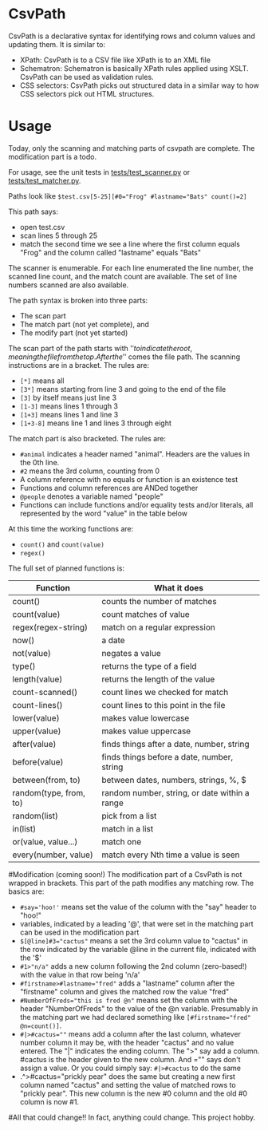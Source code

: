 
# CsvPath

CsvPath is a declarative syntax for identifying rows and column values and updating them. It is similar to:
- XPath: CsvPath is to a CSV file like XPath is to an XML file
- Schematron: Schematron is basically XPath rules applied using XSLT. CsvPath can be used as validation rules.
- CSS selectors: CsvPath picks out structured data in a similar way to how CSS selectors pick out HTML structures.

# Usage
Today, only the scanning and matching parts of csvpath are complete. The modification part is a todo.

For usage, see the unit tests in [tests/test_scanner.py](tests/test_scanner.py) or [tests/test_matcher.py](tests/test_matcher.py).

Paths look like `$test.csv[5-25][#0="Frog" #lastname="Bats" count()=2]`

This path says:
- open test.csv
- scan lines 5 through 25
- match the second time we see a line where the first column equals "Frog" and the column called  "lastname" equals "Bats"

The scanner is enumerable. For each line enumerated the line number, the scanned line count, and the match count are available. The set of line numbers scanned are also available.

The path syntax is broken into three parts:
- The scan part
- The match part (not yet complete), and
- The modify part (not yet started)

The scan part of the path starts with '$' to indicate the root, meaning the file from the top. After the '$' comes the file path. The scanning instructions are in a bracket. The rules are:
- `[*]` means all
- `[3*]` means starting from line 3 and going to the end of the file
- `[3]` by itself means just line 3
- `[1-3]` means lines 1 through 3
- `[1+3]` means lines 1 and line 3
- `[1+3-8]` means line 1 and lines 3 through eight

The match part is also bracketed. The rules are:
- `#animal` indicates a header named "animal". Headers are the values in the 0th line.
- `#2` means the 3rd column, counting from 0
- A column reference with no equals or function is an existence test
- Functions and column references are ANDed together
- `@people` denotes a variable named "people"
- Functions can include functions and/or equality tests and/or literals, all represented by the word "value" in the table below

At this time the working functions are:
- `count()` and `count(value)`
- `regex()`

The full set of planned functions is:

| Function                      | What it does                                  |
| ------------------------------|-----------------------------------------------|
| count()                       | counts the number of matches                  |
| count(value)                  | count matches of value                        |
| regex(regex-string)           | match on a regular expression                 |
| now()                         | a date                                        |
| not(value)                    | negates a value                               |
| type()                        | returns the type of a field                   |
| length(value)                 | returns the length of the value               |
| count-scanned()               | count lines we checked for match              |
| count-lines()                 | count lines to this point in the file         |
| lower(value)                  | makes value lowercase                         |
| upper(value)                  | makes value uppercase                         |
| after(value)                  | finds things after a date, number, string     |
| before(value)                 | finds things before a date, number, string    |
| between(from, to)             | between dates, numbers, strings, %, $         |
| random(type, from, to)        | random number, string, or date within a range |
| random(list)                  | pick from a list                              |
| in(list)                      | match in a list                               |
| or(value, value...)           | match one                                     |
| every(number, value)          | match every Nth time a value is seen          |

#Modification (coming soon!)
The modification part of a CsvPath is not wrapped in brackets. This part of the path modifies any matching row. The basics are:
- `#say='hoo!'` means set the value of the column with the "say" header to "hoo!"
- variables, indicated by a leading '@', that were set in the matching part can be used in the modification part
- `$[@line]#3="cactus"` means a set the 3rd column value to "cactus" in the row indicated by the variable @line in the current file, indicated with the '$'
- `#1>"n/a"` adds a new column following the 2nd column (zero-based!) with the value in that row being 'n/a'
- `#firstname>#lastname="fred"` adds a "lastname" column after the "firstname" column and gives the matched row the value "fred"
- `#NumberOfFreds="this is fred @n"` means set the column with the header "NumberOfFreds" to the value of the @n variable. Presumably in the matching part we had declared something like `[#firstname="fred" @n=count()]`.
- `#|>#cactus=""` means add a column after the last column, whatever number column it may be, with the header "cactus" and no value entered. The "|" indicates the ending column. The ">" say add a column. #cactus is the header given to the new column. And ="" says don't assign a value. Or you could simply say: `#|>#cactus` to do the same
- .^>#cactus="prickly pear" does the same but creating a new first column named "cactus" and setting the value of matched rows to "prickly pear". This new column is the new #0 column and the old #0 column is now #1.

#All that could change!!
In fact, anything could change. This project hobby.













